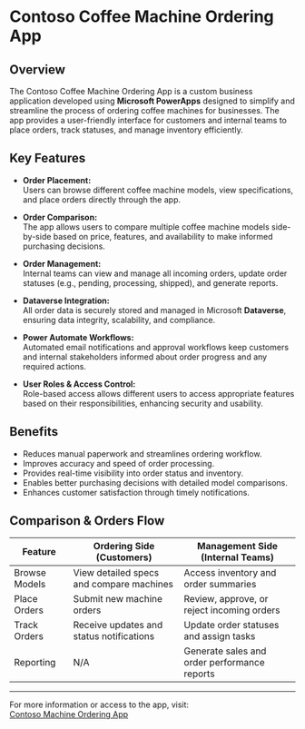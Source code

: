 # Contoso Coffee Machine Ordering App

## Overview

The Contoso Coffee Machine Ordering App is a custom business application developed using **Microsoft PowerApps** designed to simplify and streamline the process of ordering coffee machines for businesses. The app provides a user-friendly interface for customers and internal teams to place orders, track statuses, and manage inventory efficiently.

## Key Features

- **Order Placement:**  
  Users can browse different coffee machine models, view specifications, and place orders directly through the app.

- **Order Comparison:**  
  The app allows users to compare multiple coffee machine models side-by-side based on price, features, and availability to make informed purchasing decisions.

- **Order Management:**  
  Internal teams can view and manage all incoming orders, update order statuses (e.g., pending, processing, shipped), and generate reports.

- **Dataverse Integration:**  
  All order data is securely stored and managed in Microsoft **Dataverse**, ensuring data integrity, scalability, and compliance.

- **Power Automate Workflows:**  
  Automated email notifications and approval workflows keep customers and internal stakeholders informed about order progress and any required actions.

- **User Roles & Access Control:**  
  Role-based access allows different users to access appropriate features based on their responsibilities, enhancing security and usability.

## Benefits

- Reduces manual paperwork and streamlines ordering workflow.
- Improves accuracy and speed of order processing.
- Provides real-time visibility into order status and inventory.
- Enables better purchasing decisions with detailed model comparisons.
- Enhances customer satisfaction through timely notifications.

## Comparison & Orders Flow

| Feature             | Ordering Side (Customers)                       | Management Side (Internal Teams)             |
|---------------------|------------------------------------------------|----------------------------------------------|
| Browse Models       | View detailed specs and compare machines       | Access inventory and order summaries         |
| Place Orders        | Submit new machine orders                        | Review, approve, or reject incoming orders   |
| Track Orders        | Receive updates and status notifications        | Update order statuses and assign tasks       |
| Reporting           | N/A                                            | Generate sales and order performance reports |

---

For more information or access to the app, visit:  
[Contoso Machine Ordering App](https://apps.powerapps.com/play/e/6901b351-7454-ea6b-9038-765a5cadd7f3/a/44feea58-405f-41da-89d3-9d2a67d37861?tenantId=52b34b60-3763-4f54-995d-a93a628b5786&hint=11e0d842-35c2-46ea-ae06-0f15cdab8097&sourcetime=1752983558462)
